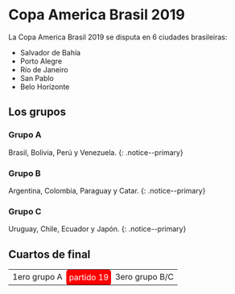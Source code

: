 # Copa America Brasil 2019

La Copa America Brasil 2019 se disputa en 6 ciudades brasileiras: 

- Salvador de Bahía
- Porto Alegre
- Río de Janeiro
- San Pablo
- Belo Horizonte

## Los grupos

### Grupo A

Brasil, Bolivia, Perú y Venezuela.
{: .notice--primary}

### Grupo B

Argentina, Colombia, Paraguay y Catar.
{: .notice--primary}

### Grupo C

Uruguay, Chile, Ecuador y Japón.
{: .notice--primary}

## Cuartos de final

<style>
  .partido {
    background: red;
    color: white;
    padding: 5px;
    border-radius: 5px;
  }
</style>
<table>
  <tbody>
    <tr>
      <td>1ero grupo A</td>
      <td class="partido">partido 19</td>
      <td>3ero grupo B/C</td>
    </tr>
  </tbody>
</table>
   
